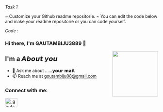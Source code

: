 
*Task 1*

~ Customize your Github readme repositorie.
~ You can edit the code below and make your readme repositorie or you can code yourself.

*Code :*

### Hi there, I'm GAUTAMBIJU3889 👋

<img align='right' src='https://github.com/Rishit-dagli/Rishit-dagli/blob/master/images/octocat-anime.gif' width='150"'>

## I'm a 𝘼𝙗𝙤𝙪𝙩 𝙮𝙤𝙪

- 💬 Ask me about ......𝘆𝗼𝘂𝗿 𝗺𝗮𝗶𝗹
- 📫 Reach me at goutambiju08@gmail.com

### Connect with me:

<a href="https://instagram.com/_goutambiju8888_" target="blank"><img align="center" src="https://raw.githubusercontent.com/rahuldkjain/github-profile-readme-generator/master/src/images/icons/Social/instagram.svg" alt="_goutambiju8888_" height="30" width="40" /></a>
